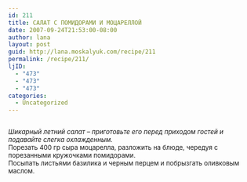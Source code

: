 ```yaml
---
id: 211
title: САЛАТ С ПОМИДОРАМИ И МОЦАРЕЛЛОЙ
date: 2007-09-24T21:53:00-08:00
author: lana
layout: post
guid: http://lana.moskalyuk.com/recipe/211
permalink: /recipe/211/
ljID:
  - "473"
  - "473"
  - "473"
categories:
  - Uncategorized
---
```

<font size="-1"><i><img alt="" src="http://farm2.static.flickr.com/1162/1426520471_c6e6ae9304.jpg?v=0" /></p> 

<p>
  Шикарный летний салат &#8211; приготовьте его перед приходом гостей и подавайте слегка охлажденным. <br /></i></font><font size="-1"> Порезать 400 гр сыра моцарелла, разложить на блюде, чередуя с порезанными кружочками помидорами.<br /> Посыпать листьями базилика и черным перцем и побрызгать оливковым маслом.</font><br /><img alt="" src="http://farm2.static.flickr.com/1360/1426517519_91a031d90d.jpg?v=0" />
</p>